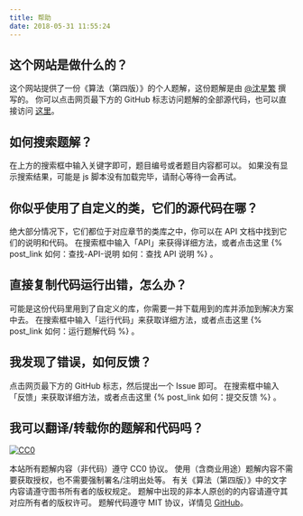 ```yaml
---
title: 帮助
date: 2018-05-31 11:55:24
---
```


## 这个网站是做什么的？

这个网站提供了一份《算法（第四版）》的个人题解，这份题解是由 [@沈星繁](https://github.com/ikesnowy) 撰写的。
你可以点击网页最下方的 GitHub 标志访问题解的全部源代码，也可以直接访问 [这里](https://github.com/ikesnowy/Algorithms-4th-Edition-in-Csharp)。

## 如何搜索题解？

在上方的搜索框中输入关键字即可，题目编号或者题目内容都可以。
如果没有显示搜索结果，可能是 js 脚本没有加载完毕，请耐心等待一会再试。

## 你似乎使用了自定义的类，它们的源代码在哪？

绝大部分情况下，它们都位于对应章节的类库之中，你可以在 API 文档中找到它们的说明和代码。
在搜索框中输入「API」来获得详细方法，或者点击这里 {% post_link 如何：查找-API-说明 如何：查找 API 说明 %} 。

## 直接复制代码运行出错，怎么办？

可能是这份代码里用到了自定义的库，你需要一并下载用到的库并添加到解决方案中去。
在搜索框中输入「运行代码」来获取详细方法，或者点击这里 {% post_link  如何：运行题解代码 %} 。

## 我发现了错误，如何反馈？

点击网页最下方的 GitHub 标志，然后提出一个 Issue 即可。
在搜索框中输入「反馈」来获取详细方法，或者点击这里 {% post_link 如何：提交反馈 %} 。

## 我可以翻译/转载你的题解和代码吗？

<p xmlns:dct="http://purl.org/dc/terms/" xmlns:vcard="http://www.w3.org/2001/vcard-rdf/3.0#">  <a rel="noopener" href="http://creativecommons.org/publicdomain/zero/1.0/" target="_blank">    <img src="https://licensebuttons.net/p/zero/1.0/88x31.png" style="border-style: none;display: inline;" alt="CC0">  </a></p>

本站所有题解内容（非代码）遵守 CC0 协议。
使用（含商业用途）题解内容不需要获取授权，也不需要强制署名/注明出处等。
有关《算法（第四版）》中的文字内容请遵守图书所有者的版权规定。
题解中出现的非本人原创的的内容请遵守其对应所有者的版权许可。
题解代码遵守 MIT 协议，详情见 [GitHub](https://github.com/ikesnowy/Algorithms-4th-Edition-in-Csharp)。